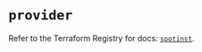 # `provider`

Refer to the Terraform Registry for docs: [`spotinst`](https://registry.terraform.io/providers/spotinst/spotinst/1.217.0/docs).
